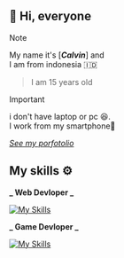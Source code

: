 ## 👋 Hi, everyone 
> [!NOTE]
> My name it's [<i><b>Calvin</b></i>] and <br> I am from indonesia 🇮🇩

>I am 15 years old

> [!IMPORTANT]
> i don't have laptop or pc 😆.<br>
> I work from my smartphone📱


<a href=""><i>See my porfotolio</i></a>

<h2>My skills ⚙️</h2>
<span><b>_ Web Devloper _</b></span>

[![My Skills](https://skillicons.dev/icons?i=html,css,js,react,nodejs,nextjs,tailwind,mongodb)](https://skillicons.dev)

<span><b>_ Game Devloper _</b></span>

[![My Skills](https://skillicons.dev/icons?i=godot,blender)](https://skillicons.dev)
